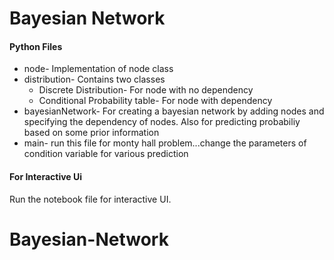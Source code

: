 # Bayesian Network
#### Python Files
- node- Implementation of node class
- distribution- Contains two classes
    - Discrete Distribution- For node with no dependency
    - Conditional Probability table- For node with dependency
- bayesianNetwork- For creating a bayesian network by adding nodes and specifying the dependency of nodes. Also for predicting probabiliy based on some prior information
- main- run this file for monty hall problem...change the parameters of condition variable for various prediction
#### For Interactive Ui
Run the notebook file for interactive UI.
# Bayesian-Network